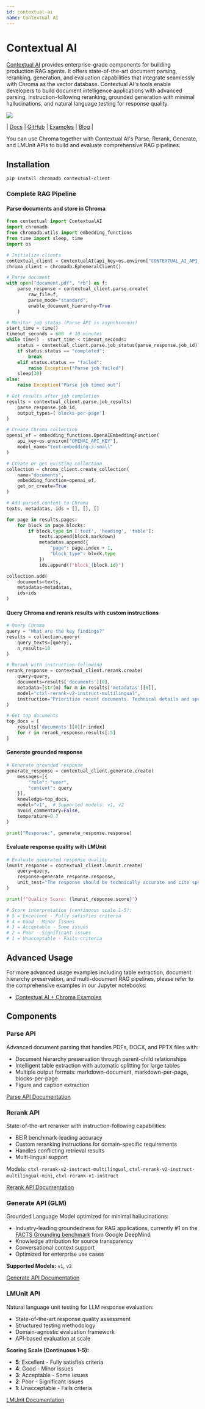 ```yaml
---
id: contextual-ai
name: Contextual AI
---
```


# Contextual AI

[Contextual AI](https://contextual.ai/?utm_campaign=Standalone-api-integration&utm_source=chroma&utm_medium=github&utm_content=repo) provides enterprise-grade components for building production RAG agents. It offers state-of-the-art document parsing, reranking, generation, and evaluation capabilities that integrate seamlessly with Chroma as the vector database. Contextual AI's tools enable developers to build document intelligence applications with advanced parsing, instruction-following reranking, grounded generation with minimal hallucinations, and natural language testing for response quality.

![](https://img.shields.io/badge/License-Commercial-blue.svg)

| [Docs](https://docs.contextual.ai/user-guides/beginner-guide?utm_campaign=Standalone-api-integration&utm_source=chroma&utm_medium=github&utm_content=repo) | [GitHub](https://github.com/ContextualAI?utm_campaign=Standalone-api-integration&utm_source=chroma&utm_medium=github&utm_content=repo) | [Examples](https://github.com/ContextualAI/examples) | [Blog](https://contextual.ai/blog/?utm_campaign=Standalone-api-integration&utm_source=chroma&utm_medium=github&utm_content=repo) |

You can use Chroma together with Contextual AI's Parse, Rerank, Generate, and LMUnit APIs to build and evaluate comprehensive RAG pipelines.

## Installation

```terminal
pip install chromadb contextual-client
```

### Complete RAG Pipeline

#### Parse documents and store in Chroma

```python
from contextual import ContextualAI
import chromadb
from chromadb.utils import embedding_functions
from time import sleep, time
import os

# Initialize clients
contextual_client = ContextualAI(api_key=os.environ["CONTEXTUAL_AI_API_KEY"])
chroma_client = chromadb.EphemeralClient()

# Parse document
with open("document.pdf", "rb") as f:
    parse_response = contextual_client.parse.create(
        raw_file=f,
        parse_mode="standard",
        enable_document_hierarchy=True
    )

# Monitor job status (Parse API is asynchronous)
start_time = time()
timeout_seconds = 600  # 10 minutes
while time() - start_time < timeout_seconds:
    status = contextual_client.parse.job_status(parse_response.job_id)
    if status.status == "completed":
        break
    elif status.status == "failed":
        raise Exception("Parse job failed")
    sleep(30)
else:
    raise Exception("Parse job timed out")

# Get results after job completion
results = contextual_client.parse.job_results(
    parse_response.job_id,
    output_types=['blocks-per-page']
)

# Create Chroma collection
openai_ef = embedding_functions.OpenAIEmbeddingFunction(
    api_key=os.environ["OPENAI_API_KEY"],
    model_name="text-embedding-3-small"
)

# Create or get existing collection
collection = chroma_client.create_collection(
    name="documents",
    embedding_function=openai_ef,
    get_or_create=True
)

# Add parsed content to Chroma
texts, metadatas, ids = [], [], []

for page in results.pages:
    for block in page.blocks:
        if block.type in ['text', 'heading', 'table']:
            texts.append(block.markdown)
            metadatas.append({
                "page": page.index + 1,
                "block_type": block.type
            })
            ids.append(f"block_{block.id}")

collection.add(
    documents=texts,
    metadatas=metadatas,
    ids=ids
)
```

#### Query Chroma and rerank results with custom instructions

```python
# Query Chroma
query = "What are the key findings?"
results = collection.query(
    query_texts=[query],
    n_results=10
)

# Rerank with instruction-following
rerank_response = contextual_client.rerank.create(
    query=query,
    documents=results['documents'][0],
    metadata=[str(m) for m in results['metadatas'][0]],
    model="ctxl-rerank-v2-instruct-multilingual",
    instruction="Prioritize recent documents. Technical details and specific findings should rank higher than general information."
)

# Get top documents
top_docs = [
    results['documents'][0][r.index]
    for r in rerank_response.results[:5]
]
```

#### Generate grounded response

```python
# Generate grounded response
generate_response = contextual_client.generate.create(
    messages=[{
        "role": "user",
        "content": query
    }],
    knowledge=top_docs,
    model="v1",  # Supported models: v1, v2
    avoid_commentary=False,
    temperature=0.7
)

print("Response:", generate_response.response)
```

#### Evaluate response quality with LMUnit

```python
# Evaluate generated response quality
lmunit_response = contextual_client.lmunit.create(
    query=query,
    response=generate_response.response,
    unit_test="The response should be technically accurate and cite specific findings"
)

print(f"Quality Score: {lmunit_response.score}")

# Score interpretation (continuous scale 1-5):
# 5 = Excellent - Fully satisfies criteria
# 4 = Good - Minor issues
# 3 = Acceptable - Some issues
# 2 = Poor - Significant issues
# 1 = Unacceptable - Fails criteria
```

## Advanced Usage

For more advanced usage examples including table extraction, document hierarchy preservation, and multi-document RAG pipelines, please refer to the comprehensive examples in our Jupyter notebooks:

- [Contextual AI + Chroma Examples](https://github.com/ContextualAI/examples/tree/main/18-contextualai-chroma?utm_campaign=Standalone-api-integration&utm_source=chroma&utm_medium=github&utm_content=repo)

## Components

### Parse API

Advanced document parsing that handles PDFs, DOCX, and PPTX files with:

- Document hierarchy preservation through parent-child relationships
- Intelligent table extraction with automatic splitting for large tables
- Multiple output formats: markdown-document, markdown-per-page, blocks-per-page
- Figure and caption extraction

[Parse API Documentation](https://docs.contextual.ai/api-reference/parse/parse-file?utm_campaign=Standalone-api-integration&utm_source=chroma&utm_medium=github&utm_content=repo)

### Rerank API

State-of-the-art reranker with instruction-following capabilities:

- BEIR benchmark-leading accuracy
- Custom reranking instructions for domain-specific requirements
- Handles conflicting retrieval results
- Multi-lingual support

Models: `ctxl-rerank-v2-instruct-multilingual`, `ctxl-rerank-v2-instruct-multilingual-mini`, `ctxl-rerank-v1-instruct`

[Rerank API Documentation](https://docs.contextual.ai/api-reference/rerank/rerank?utm_campaign=Standalone-api-integration&utm_source=chroma&utm_medium=github&utm_content=repo)

### Generate API (GLM)

Grounded Language Model optimized for minimal hallucinations:

- Industry-leading groundedness for RAG applications, currently #1 on the [FACTS Grounding benchmark](https://www.kaggle.com/benchmarks/google/facts-grounding) from Google DeepMind
- Knowledge attribution for source transparency
- Conversational context support
- Optimized for enterprise use cases

**Supported Models:** `v1`, `v2`

[Generate API Documentation](https://docs.contextual.ai/api-reference/generate/generate?utm_campaign=Standalone-api-integration&utm_source=chroma&utm_medium=github&utm_content=repo)

### LMUnit API

Natural language unit testing for LLM response evaluation:

- State-of-the-art response quality assessment
- Structured testing methodology
- Domain-agnostic evaluation framework
- API-based evaluation at scale

**Scoring Scale (Continuous 1-5):**

- **5**: Excellent - Fully satisfies criteria
- **4**: Good - Minor issues
- **3**: Acceptable - Some issues
- **2**: Poor - Significant issues
- **1**: Unacceptable - Fails criteria

[LMUnit Documentation](https://docs.contextual.ai/api-reference/lmunit/lmunit?utm_campaign=Standalone-api-integration&utm_source=chroma&utm_medium=github&utm_content=repo)

